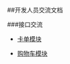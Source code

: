 ##开发人员交流文档

###接口交流
* [卡单模块](https://github.com/AnnPeter/insurance/blob/annpeter/src/main/java/cn/annpeter/insurance/actions/app/KaDan.md)

* [购物车模块](https://github.com/AnnPeter/insurance/blob/annpeter/src/main/java/cn/annpeter/insurance/actions/app/ShoppingCart.md)